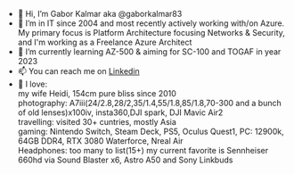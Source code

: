 - 👋 Hi, I’m Gabor Kalmar aka @gaborkalmar83
- 👀 I’m in IT since 2004 and most recently actively working with/on Azure. My primary focus is Platform Architecture focusing Networks & Security, and I'm working as a Freelance Azure Architect
- 🌱 I’m currently learning AZ-500 & aiming for SC-100 and TOGAF in year 2023
- 📫 You can reach me on [Linkedin](https://www.linkedin.com/in/gaborkalmar/)
- 💞️ I love:<br>
        my wife Heidi, 154cm pure bliss since 2010<br>
        photography: A7iii(24/2.8,28/2,35/1.4,55/1.8,85/1.8,70-300 and a bunch of old lenses)x100iv, insta360,DJI spark, DJI Mavic Air2 <br>
        travelling: visited 30+ cuntries, mostly Asia<br>
        gaming: Nintendo Switch, Steam Deck, PS5, Oculus Quest1, PC: 12900k, 64GB DDR4, RTX 3080 Waterforce, Nreal Air<br>
        Headphones: too many to list(15+) my current favorite is Sennheiser 660hd via Sound Blaster x6, Astro A50 and Sony Linkbuds<br>

<!---
gaborkalmar83/gaborkalmar83 is a ✨ special ✨ repository because its `README.md` (this file) appears on your GitHub profile.
You can click the Preview link to take a look at your changes.
--->
